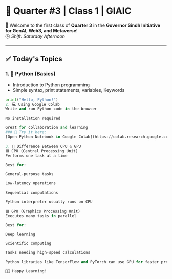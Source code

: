 # 📘 Quarter #3 | Class 1 | GIAIC

👋 Welcome to the first class of **Quarter 3** in the **Governor Sindh Initiative for GenAI, Web3, and Metaverse**!  
🕒 *Shift: Saturday Afternoon*

---

## ✅ Today's Topics

### 1. 🐍 Python (Basics)
- Introduction to Python programming
- Simple syntax, print statements, variables, Keywords

```python
print("Hello, Python!")
2. 💻 Using Google Colab
Write and run Python code in the browser

No installation required

Great for collaboration and learning
### 🔗 Try it here:
[Open Python Notebook in Google Colab](https://colab.research.google.com/drive/1dKleVAMpL3sCxELSSnv2ys1WizHRK25N?usp=sharing)

3. 🧠 Difference Between CPU & GPU
🟦 CPU (Central Processing Unit)
Performs one task at a time

Best for:

General-purpose tasks

Low-latency operations

Sequential computations

Python interpreter usually runs on CPU

🟩 GPU (Graphics Processing Unit)
Executes many tasks in parallel

Best for:

Deep learning

Scientific computing

Tasks needing high-speed calculations

Python libraries like TensorFlow and PyTorch can use GPU for faster processing

👩‍💻 Happy Learning!
